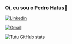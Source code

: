 ### Oi, eu sou o Pedro Hatus🌊
[![Linkedin](https://img.shields.io/badge/LinkedIn-0077B5?style=for-the-badge&logo=linkedin&logoColor=white)](https://www.linkedin.com/in/pedro-hatus-b04b7b1a0/)

[![Gmail](https://img.shields.io/badge/Gmail-D14836?style=for-the-badge&logo=gmail&logoColor=white)](phb.briano@gmail.com)

![Tutu GitHub stats](https://github-readme-stats.vercel.app/api?username=Hratus&show_icons=true&theme=radical)
